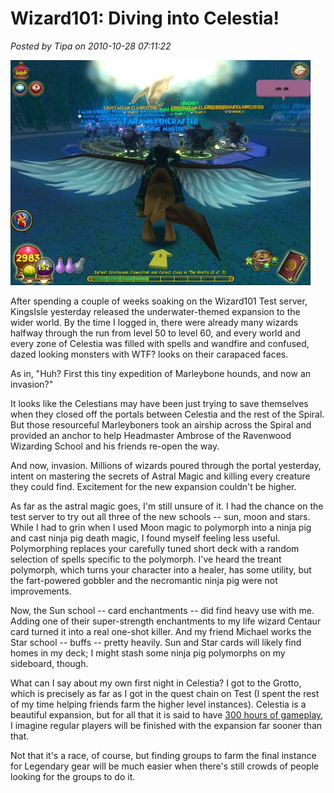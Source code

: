 # Wizard101: Diving into Celestia!

*Posted by Tipa on 2010-10-28 07:11:22*

[![](../../../uploads/2010/10/WizardGraphicalClient-2010-10-27-23-36-10-56-480x360.jpg "The Grotto")](../../../uploads/2010/10/WizardGraphicalClient-2010-10-27-23-36-10-56.jpg)

After spending a couple of weeks soaking on the Wizard101 Test server, KingsIsle yesterday released the underwater-themed expansion to the wider world. By the time I logged in, there were already many wizards halfway through the run from level 50 to level 60, and every world and every zone of Celestia was filled with spells and wandfire and confused, dazed looking monsters with WTF? looks on their carapaced faces.

As in, "Huh? First this tiny expedition of Marleybone hounds, and now an invasion?"

It looks like the Celestians may have been just trying to save themselves when they closed off the portals between Celestia and the rest of the Spiral. But those resourceful Marleyboners took an airship across the Spiral and provided an anchor to help Headmaster Ambrose of the Ravenwood Wizarding School and his friends re-open the way.

And now, invasion. Millions of wizards poured through the portal yesterday, intent on mastering the secrets of Astral Magic and killing every creature they could find. Excitement for the new expansion couldn't be higher.

As far as the astral magic goes, I'm still unsure of it. I had the chance on the test server to try out all three of the new schools -- sun, moon and stars. While I had to grin when I used Moon magic to polymorph into a ninja pig and cast ninja pig death magic, I found myself feeling less useful. Polymorphing replaces your carefully tuned short deck with a random selection of spells specific to the polymorph. I've heard the treant polymorph, which turns your character into a healer, has some utility, but the fart-powered gobbler and the necromantic ninja pig were not improvements.

Now, the Sun school -- card enchantments -- did find heavy use with me. Adding one of their super-strength enchantments to my life wizard Centaur card turned it into a real one-shot killer. And my friend Michael works the Star school -- buffs -- pretty heavily. Sun and Star cards will likely find homes in my deck; I might stash some ninja pig polymorphs on my sideboard, though.

What can I say about my own first night in Celestia? I got to the Grotto, which is precisely as far as I got in the quest chain on Test (I spent the rest of my time helping friends farm the higher level instances). Celestia is a beautiful expansion, but for all that it is said to have [300 hours of gameplay](http://venturebeat.com/2010/10/26/kingsisle-launches-a-new-world-for-wizard-101-and-a-39-gift-card/), I imagine regular players will be finished with the expansion far sooner than that.

Not that it's a race, of course, but finding groups to farm the final instance for Legendary gear will be much easier when there's still crowds of people looking for the groups to do it.

